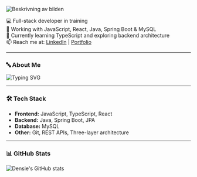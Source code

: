 ![Beskrivning av bilden](greenleaf.jpg/1200x300)


💻 Full-stack developer in training  
🚀 Working with JavaScript, React, Java, Spring Boot & MySQL  
🌱 Currently learning TypeScript and exploring backend architecture  
📫 Reach me at: [LinkedIn](https://www.linkedin.com/in/dittnamn) | [Portfolio](https://dinportfolio.com)  

---

### 🔤 About Me  
![Typing SVG](https://readme-typing-svg.herokuapp.com?size=22&color=3DDC84&width=600&lines=Full-stack+developer+in+training;Love+of+programming;Always+learning)

---

### 🛠 Tech Stack  
- **Frontend:** JavaScript, TypeScript, React  
- **Backend:** Java, Spring Boot, JPA  
- **Database:** MySQL  
- **Other:** Git, REST APIs, Three-layer architecture  

---

### 📊 GitHub Stats  
![Densie's GitHub stats](https://github-readme-stats.vercel.app/api?username=Densie&show_icons=true&theme=gruvbox)
